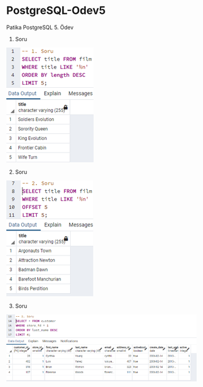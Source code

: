 # PostgreSQL-Odev5
Patika PostgreSQL 5. Ödev

1. Soru

![](/images/1.png)

2. Soru

![](/images/2.png)

3. Soru

![](/images/3.png)

